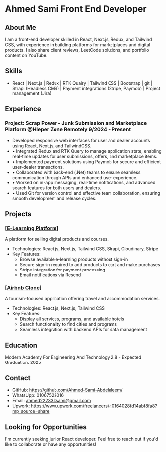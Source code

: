 # Ahmed Sami Front End Developer

## About Me

I am a front-end developer skilled in React, Next.js, Redux, and Tailwind CSS, with experience in building platforms for marketplaces and digital products. I also share client reviews, LeetCode solutions, and portfolio content on YouTube.

## Skills

- React | Next.js | Redux | RTK Quairy | Tailwind CSS | Bootstrap | git | Strapi (Headless CMS) | Payment integrations (Stripe, Paymob) | Project management (Jira)

## Experience
### Project: Scrap Power - Junk Submission and Marketplace Platform @Hleper Zone  Remotely  9/2024 - Present
- Developed responsive web interfaces for user and dealer accounts using React, Next.js, and TailwindCSS.
- • Integrated Redux and RTK Query to manage application state, enabling real-time updates for user
submissions, offers, and marketplace items.
- • Implemented payment solutions using Paymob for secure and efficient user-dealer transactions.
- • Collaborated with back-end (.Net) teams to ensure seamless communication through APIs and enhanced
user experience.
- • Worked on in-app messaging, real-time notifications, and advanced search features for both users and
dealers.
- • Used Git for version control and effective team collaboration, ensuring smooth development and release
cycles.

## Projects

### [[E-Learning Platform](https://github.com/Ahmed-Sami-Abdelaleem/E-commerce-FrontEnd)]

A platform for selling digital products and courses.
- Technologies: React.js, Next.js, Tailwind CSS, Strapi, Cloudinary, Stripe
- Key Features:
  - Browse available e-learning products without sign-in
  - Secure sign-in required to add products to cart and make purchases
  - Stripe integration for payment processing
  - Email notifications via Resend


### [[Airbnb Clone]](https://github.com/Ahmed-Sami-Abdelaleem/airbnb-clone)

A tourism-focused application offering travel and accommodation services.

- Technologies: React.js, Next.js, Tailwind CSS
- Key Features:
  - Display all services, programs, and available hotels
  - Search functionality to find cities and programs
  - Seamless integration with backend APIs for data management

## Education

Modern Academy For Engineering And Technology
2.8 - Expected Graduation: 2025

## Contact

- GitHub: https://github.com/Ahmed-Sami-Abdelaleem/
- WhatsUpp: 01067522016
- Email: ahmed222333sami@gmail.com
- Upwork: https://www.upwork.com/freelancers/~0164028fd14abf8fa8?mp_source=share

## Looking for Opportunities

I'm currently seeking junior React developer. Feel free to reach out if you'd like to collaborate or have any opportunities!
